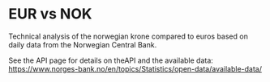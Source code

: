 # EUR vs NOK
Technical analysis of the norwegian krone compared to euros based on daily data from the Norwegian Central Bank.

See the API page for details on theAPI and the available data: https://www.norges-bank.no/en/topics/Statistics/open-data/available-data/

